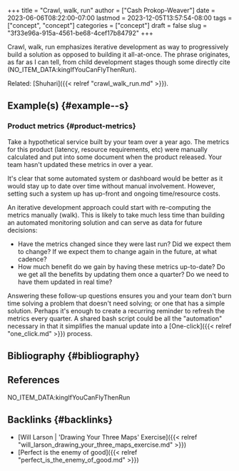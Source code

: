 +++
title = "Crawl, walk, run"
author = ["Cash Prokop-Weaver"]
date = 2023-06-06T08:22:00-07:00
lastmod = 2023-12-05T13:57:54-08:00
tags = ["concept", "concept"]
categories = ["concept"]
draft = false
slug = "3f33e96a-915a-4561-be68-4cef17b84792"
+++

Crawl, walk, run emphasizes iterative development as way to progressively build a solution as opposed to building it all-at-once. The phrase originates, as far as I can tell, from child development stages though some directly cite (NO_ITEM_DATA:kingIfYouCanFlyThenRun).

Related: [Shuhari]({{< relref "crawl_walk_run.md" >}}).


## Example(s) {#example--s}


### Product metrics {#product-metrics}

Take a hypothetical service built by your team over a year ago. The metrics for this product (latency, resource requirements, etc) were manually calculated and put into some document when the product released. Your team hasn't updated these metrics in over a year.

It's clear that some automated system or dashboard would be better as it would stay up to date over time without manual involvement. However, setting such a system up has up-front and ongoing time/resource costs.

An iterative development approach could start with re-computing the metrics manually (walk). This is likely to take much less time than building an automated monitoring solution and can serve as data for future decisions:

-   Have the metrics changed since they were last run? Did we expect them to change? If we expect them to change again in the future, at what cadence?
-   How much benefit do we gain by having these metrics up-to-date? Do we get all the benefits by updating them once a quarter? Do we need to have them updated in real time?

Answering these follow-up questions ensures you and your team don't burn time solving a problem that doesn't need solving; or one that has a simple solution. Perhaps it's enough to create a recurring reminder to refresh the metrics every quarter. A shared bash script could be all the "automation" necessary in that it simplifies the manual update into a [One-click]({{< relref "one_click.md" >}}) process.


## Bibliography {#bibliography}

## References

<style>.csl-entry{text-indent: -1.5em; margin-left: 1.5em;}</style><div class="csl-bib-body">
  <div class="csl-entry">NO_ITEM_DATA:kingIfYouCanFlyThenRun</div>
</div>


## Backlinks {#backlinks}

-   [Will Larson | 'Drawing Your Three Maps' Exercise]({{< relref "will_larson_drawing_your_three_maps_exercise.md" >}})
-   [Perfect is the enemy of good]({{< relref "perfect_is_the_enemy_of_good.md" >}})

